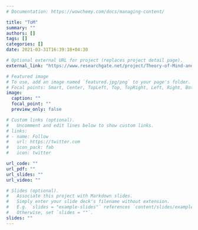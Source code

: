 ```yaml
---
# Documentation: https://wowchemy.com/docs/managing-content/

title: "ToM"
summary: ""
authors: []
tags: []
categories: []
date: 2021-03-31T16:39:18+04:30

# Optional external URL for project (replaces project detail page).
external_link: "https://www.researchgate.net/project/Theory-of-Mind-and-its-Computational-Modeling"

# Featured image
# To use, add an image named `featured.jpg/png` to your page's folder.
# Focal points: Smart, Center, TopLeft, Top, TopRight, Left, Right, BottomLeft, Bottom, BottomRight.
image:
  caption: ""
  focal_point: ""
  preview_only: false

# Custom links (optional).
#   Uncomment and edit lines below to show custom links.
# links:
# - name: Follow
#   url: https://twitter.com
#   icon_pack: fab
#   icon: twitter

url_code: ""
url_pdf: ""
url_slides: ""
url_video: ""

# Slides (optional).
#   Associate this project with Markdown slides.
#   Simply enter your slide deck's filename without extension.
#   E.g. `slides = "example-slides"` references `content/slides/example-slides.md`.
#   Otherwise, set `slides = ""`.
slides: ""
---
```

